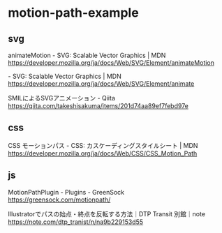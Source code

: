 # motion-path-example

## svg

animateMotion - SVG: Scalable Vector Graphics | MDN https://developer.mozilla.org/ja/docs/Web/SVG/Element/animateMotion

<animate> - SVG: Scalable Vector Graphics | MDN https://developer.mozilla.org/ja/docs/Web/SVG/Element/animate

SMILによるSVGアニメーション - Qiita https://qiita.com/takeshisakuma/items/201d74aa89ef7febd97e

## css

CSS モーションパス - CSS: カスケーディングスタイルシート | MDN https://developer.mozilla.org/ja/docs/Web/CSS/CSS_Motion_Path

## js

MotionPathPlugin - Plugins - GreenSock https://greensock.com/motionpath/

Illustratorでパスの始点・終点を反転する方法｜DTP Transit 別館｜note https://note.com/dtp_tranist/n/na9b229153d55